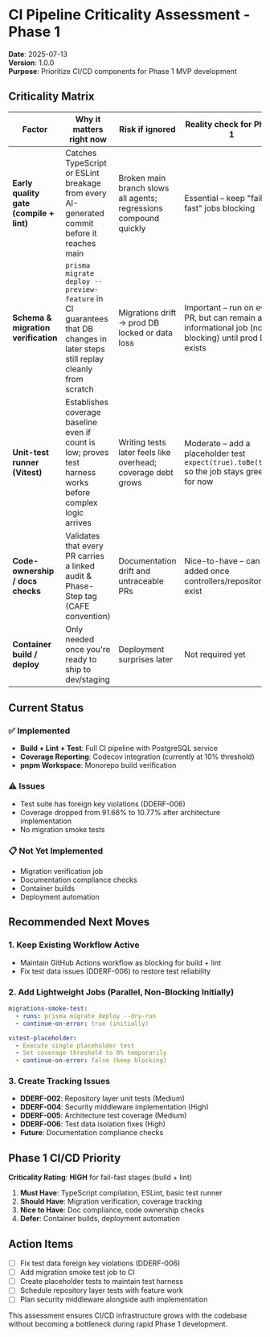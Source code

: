 # CI Pipeline Criticality Assessment - Phase 1

**Date**: 2025-07-13  
**Version**: 1.0.0  
**Purpose**: Prioritize CI/CD components for Phase 1 MVP development

## Criticality Matrix

| Factor                                  | Why it matters right now                                                                                                    | Risk if ignored                                                   | Reality check for Phase 1                                                                            | Priority   |
| --------------------------------------- | --------------------------------------------------------------------------------------------------------------------------- | ----------------------------------------------------------------- | ---------------------------------------------------------------------------------------------------- | ---------- |
| **Early quality gate (compile + lint)** | Catches TypeScript or ESLint breakage from every AI-generated commit before it reaches main                                 | Broken main branch slows all agents; regressions compound quickly | Essential – keep "fail-fast" jobs blocking                                                           | **HIGH**   |
| **Schema & migration verification**     | `prisma migrate deploy --preview-feature` in CI guarantees that DB changes in later steps still replay cleanly from scratch | Migrations drift → prod DB locked or data loss                    | Important – run on every PR, but can remain an informational job (non-blocking) until prod DB exists | **MEDIUM** |
| **Unit-test runner (Vitest)**           | Establishes coverage baseline even if count is low; proves test harness works before complex logic arrives                  | Writing tests later feels like overhead; coverage debt grows      | Moderate – add a placeholder test `expect(true).toBe(true)` so the job stays green for now           | **MEDIUM** |
| **Code-ownership / docs checks**        | Validates that every PR carries a linked audit & Phase-Step tag (CAFE convention)                                           | Documentation drift and untraceable PRs                           | Nice-to-have – can be added once controllers/repositories exist                                      | **LOW**    |
| **Container build / deploy**            | Only needed once you're ready to ship to dev/staging                                                                        | Deployment surprises later                                        | Not required yet                                                                                     | **DEFER**  |

## Current Status

### ✅ Implemented

- **Build + Lint + Test**: Full CI pipeline with PostgreSQL service
- **Coverage Reporting**: Codecov integration (currently at 10% threshold)
- **pnpm Workspace**: Monorepo build verification

### ⚠️ Issues

- Test suite has foreign key violations (DDERF-006)
- Coverage dropped from 91.66% to 10.77% after architecture implementation
- No migration smoke tests

### 📋 Not Yet Implemented

- Migration verification job
- Documentation compliance checks
- Container builds
- Deployment automation

## Recommended Next Moves

### 1. Keep Existing Workflow Active

- Maintain GitHub Actions workflow as blocking for build + lint
- Fix test data issues (DDERF-006) to restore test reliability

### 2. Add Lightweight Jobs (Parallel, Non-Blocking Initially)

```yaml
migrations-smoke-test:
  - runs: prisma migrate deploy --dry-run
  - continue-on-error: true (initially)

vitest-placeholder:
  - Execute single placeholder test
  - Set coverage threshold to 0% temporarily
  - continue-on-error: false (keep blocking)
```

### 3. Create Tracking Issues

- **DDERF-002**: Repository layer unit tests (Medium)
- **DDERF-004**: Security middleware implementation (High)
- **DDERF-005**: Architecture test coverage (Medium)
- **DDERF-006**: Test data isolation fixes (High)
- **Future**: Documentation compliance checks

## Phase 1 CI/CD Priority

**Criticality Rating**: **HIGH** for fail-fast stages (build + lint)

1. **Must Have**: TypeScript compilation, ESLint, basic test runner
2. **Should Have**: Migration verification, coverage tracking
3. **Nice to Have**: Doc compliance, code ownership checks
4. **Defer**: Container builds, deployment automation

## Action Items

- [ ] Fix test data foreign key violations (DDERF-006)
- [ ] Add migration smoke test job to CI
- [ ] Create placeholder tests to maintain test harness
- [ ] Schedule repository layer tests with feature work
- [ ] Plan security middleware alongside auth implementation

This assessment ensures CI/CD infrastructure grows with the codebase without
becoming a bottleneck during rapid Phase 1 development.
